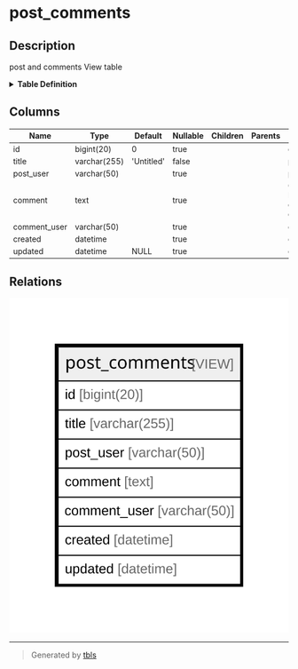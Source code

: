 # post_comments

## Description

post and comments View table

<details>
<summary><strong>Table Definition</strong></summary>

```sql
CREATE VIEW post_comments AS ((select `c`.`id` AS `id`,`p`.`title` AS `title`,`u2`.`username` AS `post_user`,`c`.`comment` AS `comment`,`u2`.`username` AS `comment_user`,`c`.`created` AS `created`,`c`.`updated` AS `updated` from (((`testdb`.`posts` `p` left join `testdb`.`comments` `c` on(`p`.`id` = `c`.`post_id`)) left join `testdb`.`users` `u` on(`u`.`id` = `p`.`user_id`)) left join `testdb`.`users` `u2` on(`u2`.`id` = `c`.`user_id`))))
```

</details>

## Columns

| Name | Type | Default | Nullable | Children | Parents | Comment |
| ---- | ---- | ------- | -------- | -------- | ------- | ------- |
| id | bigint(20) | 0 | true |  |  | comments.id |
| title | varchar(255) | 'Untitled' | false |  |  | posts.title |
| post_user | varchar(50) |  | true |  |  | posts.users.username |
| comment | text |  | true |  |  | Comment<br>Multi-line<br>column<br>comment |
| comment_user | varchar(50) |  | true |  |  | comments.users.username |
| created | datetime |  | true |  |  | comments.created |
| updated | datetime | NULL | true |  |  | comments.updated |

## Relations

![er](post_comments.svg)

---

> Generated by [tbls](https://github.com/k1LoW/tbls)
